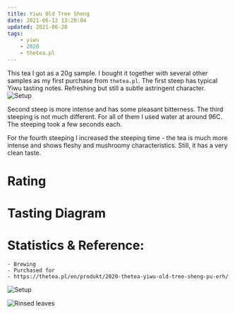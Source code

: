 ```yaml
---
title: Yiwu Old Tree Sheng
date: 2021-06-12 13:20:04
updated: 2021-06-20
tags:
	- yiwu
	- 2020
	- thetea.pl
---
```


This tea I got as a 20g sample. I bought it together with several other samples as my first purchase from `thetea.pl`.
The first steep has typical Yiwu tasting notes. Refreshing but still a subtle astringent character. 
![Setup](overview.jpg)
<!-- more -->
Second steep is more intense and has some pleasant bitterness. The third steeping is not much different. For all of them I used water at around 96C. The steeping took a few seconds each. 


For the fourth steeping I increased the steeping time - the tea is much more intense and shows fleshy and mushroomy characteristics. Still, it has a very clean taste.

# Rating

# Tasting Diagram

# Statistics & Reference:
	- Brewing
	- Purchased for 
	- https://thetea.pl/en/produkt/2020-thetea-yiwu-old-tree-sheng-pu-erh/



![Setup](overview.jpg)

![Rinsed leaves](rinsed.jpg)
